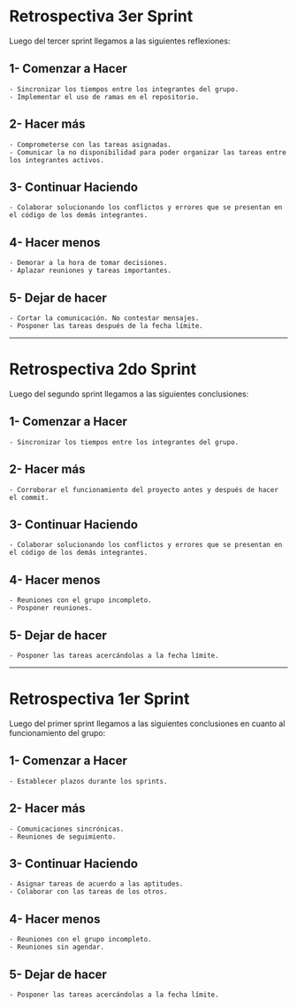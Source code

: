 # Retrospectiva 3er Sprint
Luego del tercer sprint llegamos a las siguientes reflexiones:

## 1- Comenzar a Hacer
    - Sincronizar los tiempos entre los integrantes del grupo.
    - Implementar el uso de ramas en el repositorio.

## 2- Hacer más
    - Comprometerse con las tareas asignadas.
    - Comunicar la no disponibilidad para poder organizar las tareas entre los integrantes activos.

## 3- Continuar Haciendo
    - Colaborar solucionando los conflictos y errores que se presentan en el código de los demás integrantes.

## 4- Hacer menos
    - Demorar a la hora de tomar decisiones.
    - Aplazar reuniones y tareas importantes.

## 5- Dejar de hacer
    - Cortar la comunicación. No contestar mensajes.
    - Posponer las tareas después de la fecha límite.

-----------------------------------------------------------------------------------------------------------------------

# Retrospectiva 2do Sprint
Luego del segundo sprint llegamos a las siguientes conclusiones:

## 1- Comenzar a Hacer
    - Sincronizar los tiempos entre los integrantes del grupo.

## 2- Hacer más
    - Corroborar el funcionamiento del proyecto antes y después de hacer el commit.

## 3- Continuar Haciendo
    - Colaborar solucionando los conflictos y errores que se presentan en el código de los demás integrantes.

## 4- Hacer menos
    - Reuniones con el grupo incompleto.
    - Posponer reuniones.

## 5- Dejar de hacer
    - Posponer las tareas acercándolas a la fecha límite.

-----------------------------------------------------------------------------------------------------------------------

# Retrospectiva 1er Sprint
Luego del primer sprint llegamos a las siguientes conclusiones en cuanto al funcionamiento del grupo:

## 1- Comenzar a Hacer
    - Establecer plazos durante los sprints. 

## 2- Hacer más
    - Comunicaciones sincrónicas.
    - Reuniones de seguimiento.

## 3- Continuar Haciendo
    - Asignar tareas de acuerdo a las aptitudes.
    - Colaborar con las tareas de los otros.

## 4- Hacer menos
    - Reuniones con el grupo incompleto.
    - Reuniones sin agendar.

## 5- Dejar de hacer
    - Posponer las tareas acercándolas a la fecha límite.